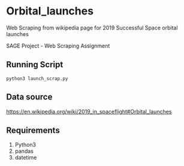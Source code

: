 # Orbital_launches
Web Scraping from wikipedia page for 2019 Successful Space orbital launches

SAGE   Project   -   Web   Scraping   Assignment 
 

## Running Script

```console
python3 launch_scrap.py 

```

## Data   source 
https://en.wikipedia.org/wiki/2019_in_spaceflight#Orbital_launches 

## Requirements

1. Python3
2. pandas
3. datetime
        

